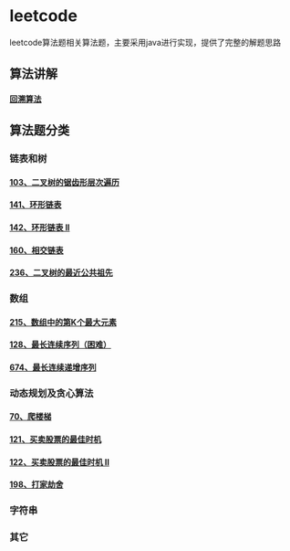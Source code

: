 # leetcode
leetcode算法题相关算法题，主要采用java进行实现，提供了完整的解题思路

## 算法讲解
#### [回溯算法](/src/main/doc/algorithm/回溯算法.md)

## 算法题分类
### 链表和树
#### [103、二叉树的锯齿形层次遍历](/src/main/doc/linkedAndTrees/二叉树的锯齿形层次遍历.md)
#### [141、环形链表](/src/main/doc/linkedAndTrees/环形链表.md)
#### [142、环形链表 II](/src/main/doc/linkedAndTrees/环形链表2.md)
#### [160、相交链表](/src/main/doc/linkedAndTrees/相交链表160.md)
#### [236、二叉树的最近公共祖先](/src/main/doc/linkedAndTrees/二叉树的最近公共祖先.md)

### 数组
#### [215、数组中的第K个最大元素](/src/main/doc/array/数组中的第K个最大元素215.md)
#### [128、最长连续序列（困难）](/src/main/doc/array/最长连续序列.md)
#### [674、最长连续递增序列](/src/main/doc/array/最长连续递增序列.md)
### 动态规划及贪心算法
#### [70、爬楼梯](/src/main/doc/dynamicProgramming/爬楼梯.md)
#### [121、买卖股票的最佳时机](/src/main/doc/dynamicProgramming/买卖股票的最佳时机.md)
#### [122、买卖股票的最佳时机 II](/src/main/doc/dynamicProgramming/买卖股票的最佳时机II.md)
#### [198、打家劫舍](/src/main/doc/dynamicProgramming打家劫舍.md)
### 字符串
### 其它
